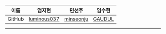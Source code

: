 | 이름 | 엄지현                                  | 민선주                                                | 임수현                                     |  
| --- | --------------------------------------- | ------------------------------------------           | ------------------------------------------ |  
|GitHub| [luminous037](https://github.com/luminous037)      | [minseonju](https://github.com/minseonju)      | [GAUDUL](https://github.com/GAUDUL) |  
___  
